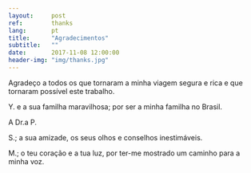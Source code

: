 ```yaml
---
layout:     post
ref:		thanks
lang: 		pt
title:      "Agradecimentos"
subtitle:   ""
date:       2017-11-08 12:00:00
header-img: "img/thanks.jpg"
---
```


Agradeço a todos os que tornaram a minha viagem segura e rica e que tornaram possível este trabalho.

Y. e a sua familha maravilhosa; por ser a minha familha no Brasil.

A Dr.a P.

S.; a sua amizade, os seus olhos e conselhos inestimáveis.

M.; o teu coração e a tua luz, por ter-me mostrado um caminho para a minha voz.
